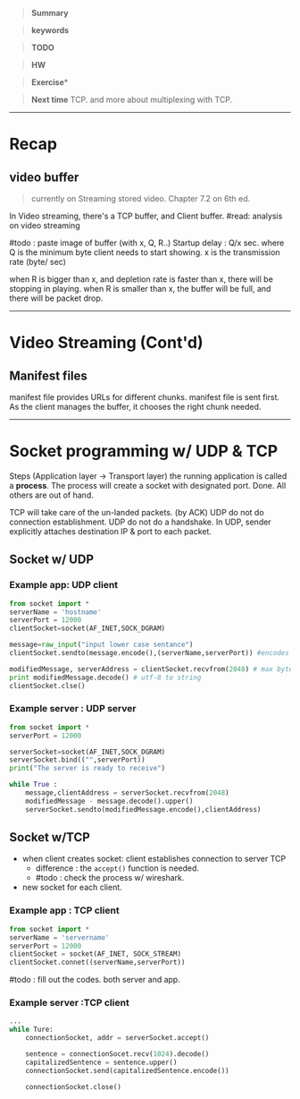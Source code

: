 
>**Summary**
>

>**keywords**
>

>**TODO**
>

> **HW**


>**Exercise*** 


> **Next time**
> TCP. and more about multiplexing with TCP.

*********
# Recap
## video buffer
>currently on Streaming stored video. Chapter 7.2 on 6th ed.

In Video streaming, there's a TCP buffer, and Client buffer. 
#read: analysis on video streaming

#todo : paste image of buffer (with x, Q, R..)
Startup delay : Q/x sec.
where Q is the minimum byte client needs to start showing.
x is the transmission rate (byte/ sec)

when R is bigger than x, and depletion rate is faster than x, there will be stopping in playing.
when R is smaller than x, the buffer will be full, and there will be packet drop.

*****
# Video Streaming (Cont'd)
## Manifest files
manifest file provides URLs for different chunks. 
manifest file is sent first. As the client manages the buffer, it chooses the right chunk needed.

*****
# Socket programming w/ UDP & TCP

Steps (Application layer -> Transport layer)
the running application is called a **process**.
The process will create a socket with designated port.
Done. All others are out of hand.

TCP will take care of the un-landed packets. (by ACK)
UDP do not do connection establishment. UDP do not do a handshake.
In UDP, sender explicitly attaches destination IP & port to each packet.

## Socket w/ UDP
### Example app: UDP client

```python
from socket import *
serverName = 'hostname'
serverPort = 12000
clientSocket=socket(AF_INET,SOCK_DGRAM)

message=raw_input("input lower case sentance")
clientSocket.sendto(message.encode(),(serverName,serverPort)) #encodes string into bytes.

modifiedMessage, serverAddress = clientSocket.recvfrom(2048) # max byte to be recieved.
print modifiedMessage.decode() # utf-8 to string
clientSocket.clse()
```

### Example server : UDP server
```python
from socket import *
serverPort = 12000

serverSocket=socket(AF_INET,SOCK_DGRAM)
serverSocket.bind(("",serverPort))
print("The server is ready to receive")

while True :
	message,clientAddress = serverSocket.recvfrom(2048)
	modifiedMessage - message.decode().upper()
	serverSocket.sendto(modifiedMessage.encode(),clientAddress)
```

## Socket w/TCP
* when client creates socket: client establishes connection to server TCP
	* difference : the `accept()` function is needed.
	* #todo : check the process w/ wireshark.
* new socket for each client.

### Example app : TCP client
```python
from socket import *
serverName = 'servername'
serverPort = 12000
clientSocket = socket(AF_INET, SOCK_STREAM)
clientSocket.connet((serverName,serverPort))

```

#todo : fill out the codes. both server and app.

### Example server :TCP client
```python
...
while Ture:
	connectionSocket, addr = serverSocket.accept()

	sentence = connectionSocet.recv(1024).decode()
	capitalizedSentence = sentence.upper()
	connectionSocket.send(capitalizedSentence.encode())

	connectionSocket.close()
```


